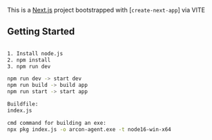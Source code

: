 This is a [Next.js](https://nextjs.org/) project bootstrapped with [`create-next-app`] via VITE

## Getting Started

```bash

1. Install node.js
2. npm install
3. npm run dev

npm run dev -> start dev
npm run build -> build app
npm run start -> start app

Buildfile:
index.js

cmd command for building an exe: 
npx pkg index.js -o arcon-agent.exe -t node16-win-x64

